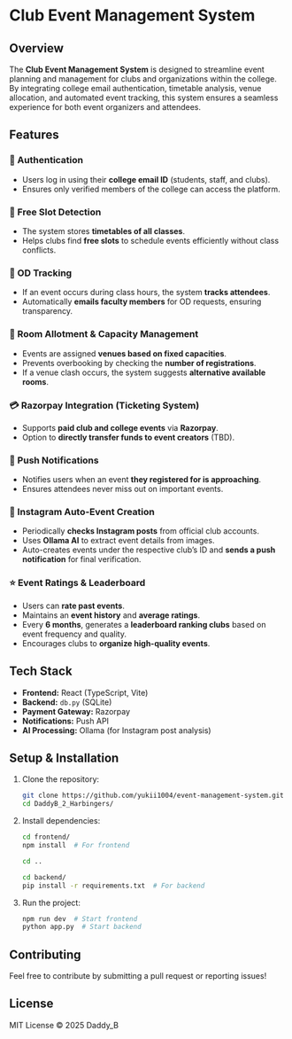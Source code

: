 # Club Event Management System

## Overview
The **Club Event Management System** is designed to streamline event planning and management for clubs and organizations within the college. By integrating college email authentication, timetable analysis, venue allocation, and automated event tracking, this system ensures a seamless experience for both event organizers and attendees.

## Features

### 🔑 Authentication
- Users log in using their **college email ID** (students, staff, and clubs).
- Ensures only verified members of the college can access the platform.

### 📅 Free Slot Detection
- The system stores **timetables of all classes**.
- Helps clubs find **free slots** to schedule events efficiently without class conflicts.

### 🏫 OD Tracking
- If an event occurs during class hours, the system **tracks attendees**.
- Automatically **emails faculty members** for OD requests, ensuring transparency.

### 📍 Room Allotment & Capacity Management
- Events are assigned **venues based on fixed capacities**.
- Prevents overbooking by checking the **number of registrations**.
- If a venue clash occurs, the system suggests **alternative available rooms**.

### 💳 Razorpay Integration (Ticketing System)
- Supports **paid club and college events** via **Razorpay**.
- Option to **directly transfer funds to event creators** (TBD).

### 🔔 Push Notifications
- Notifies users when an event **they registered for is approaching**.
- Ensures attendees never miss out on important events.

### 📸 Instagram Auto-Event Creation
- Periodically **checks Instagram posts** from official club accounts.
- Uses **Ollama AI** to extract event details from images.
- Auto-creates events under the respective club’s ID and **sends a push notification** for final verification.

### ⭐ Event Ratings & Leaderboard
- Users can **rate past events**.
- Maintains an **event history** and **average ratings**.
- Every **6 months**, generates a **leaderboard ranking clubs** based on event frequency and quality.
- Encourages clubs to **organize high-quality events**.

## Tech Stack
- **Frontend:** React (TypeScript, Vite)
- **Backend:** `db.py` (SQLite)
- **Payment Gateway:** Razorpay
- **Notifications:** Push API
- **AI Processing:** Ollama (for Instagram post analysis)

## Setup & Installation
1. Clone the repository:
   ```bash
   git clone https://github.com/yukii1004/event-management-system.git
   cd DaddyB_2_Harbingers/
   ```
2. Install dependencies:
   ```bash
   cd frontend/
   npm install  # For frontend
   
   cd ..

   cd backend/
   pip install -r requirements.txt  # For backend
   ```
3. Run the project:
   ```bash
   npm run dev  # Start frontend
   python app.py  # Start backend
   ```

## Contributing
Feel free to contribute by submitting a pull request or reporting issues!

## License
MIT License © 2025 Daddy_B

